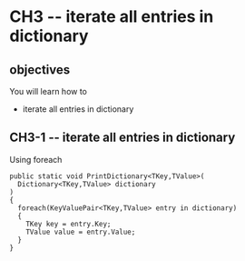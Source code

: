 # CH3 -- iterate all entries in dictionary
## objectives
You will learn how to

+ iterate all entries in dictionary

## CH3-1 -- iterate all entries in dictionary
Using foreach

```
public static void PrintDictionary<TKey,TValue>(
  Dictionary<TKey,TValue> dictionary
)
{
  foreach(KeyValuePair<TKey,TValue> entry in dictionary)
  {
    TKey key = entry.Key;
    TValue value = entry.Value;
  }
}
```

